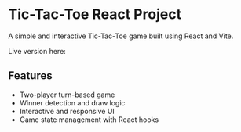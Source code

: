 # Tic-Tac-Toe React Project

A simple and interactive Tic-Tac-Toe game built using React and Vite.

Live version here:

## Features

- Two-player turn-based game
- Winner detection and draw logic
- Interactive and responsive UI
- Game state management with React hooks
